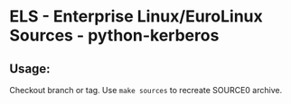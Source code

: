 # ELS - Enterprise Linux/EuroLinux Sources - python-kerberos
 
## Usage:
  Checkout branch or tag. Use `make sources` to recreate  SOURCE0 archive.
